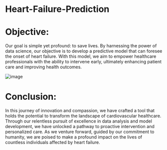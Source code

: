 # Heart-Failure-Prediction
# Objective:
Our goal is simple yet profound: to save lives. By harnessing the power of data science, our objective is to develop a predictive model that can foresee the onset of heart failure. With this model, we aim to empower healthcare professionals with the ability to intervene early, ultimately enhancing patient care and improving health outcomes.

![image](https://github.com/rushikghule/Heart-Failure-Prediction/assets/128126102/1f05bd98-0926-4b20-a187-b9360c08526c)

# Conclusion:
In this journey of innovation and compassion, we have crafted a tool that holds the potential to transform the landscape of cardiovascular healthcare. Through our relentless pursuit of excellence in data analysis and model development, we have unlocked a pathway to proactive intervention and personalized care. As we venture forward, guided by our commitment to humanity, we are poised to make a profound impact on the lives of countless individuals affected by heart failure.




